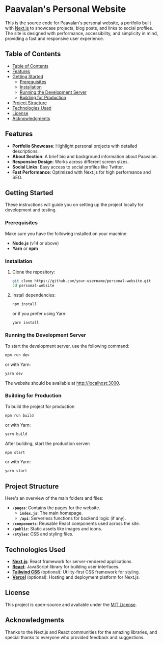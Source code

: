 # Paavalan's Personal Website

This is the source code for Paavalan's personal website, a portfolio built with [Next.js](https://nextjs.org/) to showcase projects, blog posts, and links to social profiles. The site is designed with performance, accessibility, and simplicity in mind, providing a fast and responsive user experience.

## Table of Contents

- [Table of Contents](#table-of-contents)
- [Features](#features)
- [Getting Started](#getting-started)
  - [Prerequisites](#prerequisites)
  - [Installation](#installation)
  - [Running the Development Server](#running-the-development-server)
  - [Building for Production](#building-for-production)
- [Project Structure](#project-structure)
- [Technologies Used](#technologies-used)
- [License](#license)
- [Acknowledgments](#acknowledgments)

## Features

- **Portfolio Showcase**: Highlight personal projects with detailed descriptions.
- **About Section**: A brief bio and background information about Paavalan.
- **Responsive Design**: Works across different screen sizes.
- **Social Links**: Easy access to social profiles like Twitter.
- **Fast Performance**: Optimized with Next.js for high performance and SEO.

## Getting Started

These instructions will guide you on setting up the project locally for development and testing.

### Prerequisites

Make sure you have the following installed on your machine:

- **Node.js** (v14 or above)
- **Yarn** or **npm**

### Installation

1. Clone the repository:

   ```bash
   git clone https://github.com/your-username/personal-website.git
   cd personal-website
   ```

2. Install dependencies:

   ```bash
   npm install
   ```

   or if you prefer using Yarn:

   ```bash
   yarn install
   ```

### Running the Development Server

To start the development server, use the following command:

```bash
npm run dev
```

or with Yarn:

```bash
yarn dev
```

The website should be available at [http://localhost:3000](http://localhost:3000).

### Building for Production

To build the project for production:

```bash
npm run build
```

or with Yarn:

```bash
yarn build
```

After building, start the production server:

```bash
npm start
```

or with Yarn:

```bash
yarn start
```

## Project Structure

Here's an overview of the main folders and files:

- **`/pages`**: Contains the pages for the website.
  - **`index.js`**: The main homepage.
  - **`/api`**: Serverless functions for backend logic (if any).
- **`/components`**: Reusable React components used across the site.
- **`/public`**: Static assets like images and icons.
- **`/styles`**: CSS and styling files.

## Technologies Used

- **[Next.js](https://nextjs.org/)**: React framework for server-rendered applications.
- **[React](https://reactjs.org/)**: JavaScript library for building user interfaces.
- **[Tailwind CSS](https://tailwindcss.com/)** (optional): Utility-first CSS framework for styling.
- **[Vercel](https://vercel.com/)** (optional): Hosting and deployment platform for Next.js.

## License

This project is open-source and available under the [MIT License](LICENSE).

## Acknowledgments

Thanks to the Next.js and React communities for the amazing libraries, and special thanks to everyone who provided feedback and suggestions.
